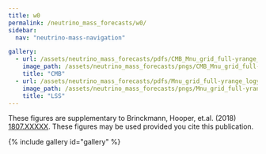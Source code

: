 ```yaml
---
title: w0
permalink: /neutrino_mass_forecasts/w0/
sidebar:
  nav: "neutrino-mass-navigation"

gallery:
  - url: /assets/neutrino_mass_forecasts/pdfs/CMB_Mnu_grid_full-yrange_logy_w0.pdf
    image_path: /assets/neutrino_mass_forecasts/pngs/CMB_Mnu_grid_full-yrange_logy_w0.png
    title: "CMB"
  - url: /assets/neutrino_mass_forecasts/pdfs/Mnu_grid_full-yrange_logy_w0.pdf
    image_path: /assets/neutrino_mass_forecasts/pngs/Mnu_grid_full-yrange_logy_w0.png
    title: "LSS"
---
```

These figures are supplementary to Brinckmann, Hooper, et.al. (2018) [1807.XXXXX](https://arxiv.org/abs/1807.XXXXX). These figures may be used provided you cite this publication. 

{% include gallery id="gallery" %}

